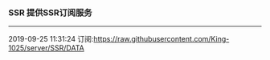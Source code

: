 ### SSR 提供SSR订阅服务
---
2019-09-25 11:31:24 订阅:https://raw.githubusercontent.com/King-1025/server/SSR/DATA
